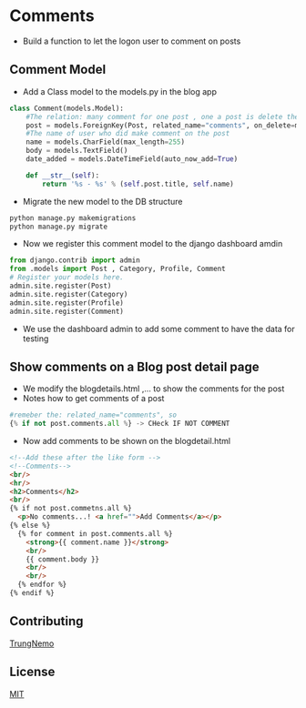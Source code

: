 # Comments
- Build a function to let the logon user to comment on posts
## Comment Model
- Add a Class model to the models.py in the blog app
```python
class Comment(models.Model):
    #The relation: many comment for one post , one a post is delete then all comments for that posts will be deleted too
    post = models.ForeignKey(Post, related_name="comments", on_delete=models.CASCADE)
    #The name of user who did make comment on the post
    name = models.CharField(max_length=255)
    body = models.TextField()
    date_added = models.DateTimeField(auto_now_add=True)

    def __str__(self):
        return '%s - %s' % (self.post.title, self.name)
```
- Migrate the new model to the DB structure
```bash
python manage.py makemigrations
python manage.py migrate
```
- Now we register this comment model to the django dashboard amdin
```python
from django.contrib import admin
from .models import Post , Category, Profile, Comment
# Register your models here.
admin.site.register(Post)
admin.site.register(Category)
admin.site.register(Profile)
admin.site.register(Comment)
```
- We use the dashboard admin to add some comment to have the data for testing
## Show comments on a Blog post detail page
- We modify the blogdetails.html ,... to show the comments for the post
- Notes how to get comments of a post
```python
#remeber the: related_name="comments", so 
{% if not post.comments.all %} -> CHeck IF NOT COMMENT
```
- Now add comments to be shown on the blogdetail.html
```html
<!--Add these after the like form -->
<!--Comments-->
<br/>
<hr/>
<h2>Comments</h2>
<br/>
{% if not post.commetns.all %}
  <p>No comments...! <a href="">Add Comments</a></p>
{% else %}
  {% for comment in post.comments.all %}
    <strong>{{ comment.name }}</strong>
    <br/>
    {{ comment.body }}
    <br/>
    <br/>
  {% endfor %}
{% endif %}
```



## Contributing
[TrungNemo](https://www.facebook.com/TrungNEMO)
## License
[MIT](https://choosealicense.com/licenses/mit/)
